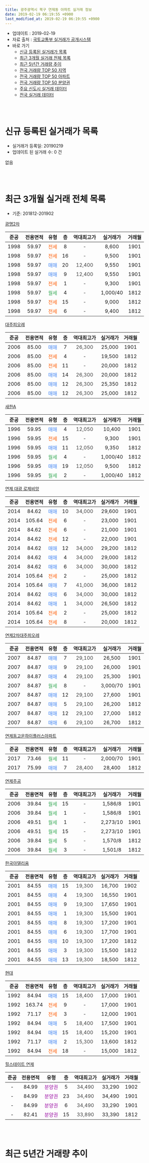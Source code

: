 ```yaml
---
title: 광주광역시 북구 연제동 아파트 실거래 정보
date: 2019-02-19 06:19:55 +0900
last_modified_at: 2019-02-19 06:19:55 +0900
---
```


* 업데이트 : 2019-02-19
* 자료 출처 : [국토교통부 실거래가 공개시스템](http://rt.molit.go.kr)
* 바로 가기
    * [신규 등록된 실거래가 목록](#신규-등록된-실거래가-목록)
    * [최근 3개월 실거래 전체 목록](#최근-3개월-실거래-전체-목록)
    * [최근 5년간 거래량 추이](#최근-5년간-거래량-추이)
    * [전국 거래량 TOP 50 지역](https://ayogom.github.io/apt-trade-info/최근-3개월-전국에서-가장-거래가-많이-발생한-지역)
    * [전국 거래량 TOP 50 아파트](https://ayogom.github.io/apt-trade-info/최근-3개월-전국에서-가장-거래가-많이-발생한-아파트)
    * [전국 거래량 TOP 50 분양권](https://ayogom.github.io/apt-trade-info/최근-3개월-전국에서-가장-거래가-많이-발생한-분양권)
    * [주요 신도시 실거래 데이터](https://ayogom.github.io/apt-trade-info/주요-신도시)
    * [전국 실거래 데이터](https://ayogom.github.io/apt-trade-info/전국)
<br>
 
<br>

# 신규 등록된 실거래가 목록
* 실거래가 등록일: 20190219
* 업데이트 된 실거래 수: 0 건

없음

<br>
 
<br>

# 최근 3개월 실거래 전체 목록
* 기준: 201812-201902


[광명2차](https://search.naver.com/search.naver?query=%EA%B4%91%EC%A3%BC%EA%B4%91%EC%97%AD%EC%8B%9C+%EB%B6%81%EA%B5%AC+%EC%97%B0%EC%A0%9C%EB%8F%99+%EA%B4%91%EB%AA%852%EC%B0%A8)

|준공|전용면적|유형|층|역대최고가|실거래가|거래월|
|:---:|:---:|:---:|:---:|:---:|:---:|:---:|
|1998|59.97|<span style="color:#ff5a00">전세</span>|8|<span style="color:#444444">-</span>|8,600|1901|
|1998|59.97|<span style="color:#ff5a00">전세</span>|16|<span style="color:#444444">-</span>|9,500|1901|
|1998|59.97|<span style="color:#4285f3">매매</span>|20|<span style="color:#444444">12,400</span>|9,550|1901|
|1998|59.97|<span style="color:#4285f3">매매</span>|9|<span style="color:#444444">12,400</span>|9,550|1901|
|1998|59.97|<span style="color:#ff5a00">전세</span>|1|<span style="color:#444444">-</span>|9,300|1901|
|1998|59.97|<span style="color:#34a853">월세</span>|4|<span style="color:#444444">-</span>|1,000/40|1812|
|1998|59.97|<span style="color:#ff5a00">전세</span>|15|<span style="color:#444444">-</span>|9,000|1812|
|1998|59.97|<span style="color:#ff5a00">전세</span>|6|<span style="color:#444444">-</span>|9,400|1812|

[대주피오레](https://search.naver.com/search.naver?query=%EA%B4%91%EC%A3%BC%EA%B4%91%EC%97%AD%EC%8B%9C+%EB%B6%81%EA%B5%AC+%EC%97%B0%EC%A0%9C%EB%8F%99+%EB%8C%80%EC%A3%BC%ED%94%BC%EC%98%A4%EB%A0%88)

|준공|전용면적|유형|층|역대최고가|실거래가|거래월|
|:---:|:---:|:---:|:---:|:---:|:---:|:---:|
|2006|85.00|<span style="color:#4285f3">매매</span>|7|<span style="color:#444444">26,300</span>|25,000|1901|
|2006|85.00|<span style="color:#ff5a00">전세</span>|4|<span style="color:#444444">-</span>|19,500|1812|
|2006|85.00|<span style="color:#ff5a00">전세</span>|11|<span style="color:#444444">-</span>|20,000|1812|
|2006|85.00|<span style="color:#4285f3">매매</span>|14|<span style="color:#444444">26,300</span>|20,000|1812|
|2006|85.00|<span style="color:#4285f3">매매</span>|12|<span style="color:#444444">26,300</span>|25,350|1812|
|2006|85.00|<span style="color:#4285f3">매매</span>|12|<span style="color:#444444">26,300</span>|25,000|1812|

[새한A](https://search.naver.com/search.naver?query=%EA%B4%91%EC%A3%BC%EA%B4%91%EC%97%AD%EC%8B%9C+%EB%B6%81%EA%B5%AC+%EC%97%B0%EC%A0%9C%EB%8F%99+%EC%83%88%ED%95%9CA)

|준공|전용면적|유형|층|역대최고가|실거래가|거래월|
|:---:|:---:|:---:|:---:|:---:|:---:|:---:|
|1996|59.95|<span style="color:#4285f3">매매</span>|4|<span style="color:#444444">12,050</span>|10,400|1901|
|1996|59.95|<span style="color:#ff5a00">전세</span>|15|<span style="color:#444444">-</span>|9,300|1901|
|1996|59.95|<span style="color:#4285f3">매매</span>|11|<span style="color:#444444">12,050</span>|9,350|1812|
|1996|59.95|<span style="color:#34a853">월세</span>|4|<span style="color:#444444">-</span>|1,000/40|1812|
|1996|59.95|<span style="color:#4285f3">매매</span>|19|<span style="color:#444444">12,050</span>|9,500|1812|
|1996|59.95|<span style="color:#34a853">월세</span>|2|<span style="color:#444444">-</span>|1,000/40|1812|

[연제 대광 로제비앙](https://search.naver.com/search.naver?query=%EA%B4%91%EC%A3%BC%EA%B4%91%EC%97%AD%EC%8B%9C+%EB%B6%81%EA%B5%AC+%EC%97%B0%EC%A0%9C%EB%8F%99+%EC%97%B0%EC%A0%9C+%EB%8C%80%EA%B4%91+%EB%A1%9C%EC%A0%9C%EB%B9%84%EC%95%99)

|준공|전용면적|유형|층|역대최고가|실거래가|거래월|
|:---:|:---:|:---:|:---:|:---:|:---:|:---:|
|2014|84.62|<span style="color:#4285f3">매매</span>|10|<span style="color:#444444">34,000</span>|29,600|1901|
|2014|105.64|<span style="color:#ff5a00">전세</span>|6|<span style="color:#444444">-</span>|23,000|1901|
|2014|84.62|<span style="color:#ff5a00">전세</span>|6|<span style="color:#444444">-</span>|21,000|1901|
|2014|84.62|<span style="color:#ff5a00">전세</span>|12|<span style="color:#444444">-</span>|22,000|1901|
|2014|84.62|<span style="color:#4285f3">매매</span>|12|<span style="color:#444444">34,000</span>|29,200|1812|
|2014|84.62|<span style="color:#4285f3">매매</span>|4|<span style="color:#444444">34,000</span>|29,000|1812|
|2014|84.62|<span style="color:#4285f3">매매</span>|6|<span style="color:#444444">34,000</span>|30,000|1812|
|2014|105.64|<span style="color:#ff5a00">전세</span>|2|<span style="color:#444444">-</span>|25,000|1812|
|2014|105.64|<span style="color:#4285f3">매매</span>|7|<span style="color:#444444">41,000</span>|36,000|1812|
|2014|84.62|<span style="color:#4285f3">매매</span>|6|<span style="color:#444444">34,000</span>|30,000|1812|
|2014|84.62|<span style="color:#4285f3">매매</span>|1|<span style="color:#444444">34,000</span>|26,500|1812|
|2014|105.64|<span style="color:#ff5a00">전세</span>|2|<span style="color:#444444">-</span>|25,000|1812|
|2014|105.64|<span style="color:#ff5a00">전세</span>|8|<span style="color:#444444">-</span>|20,000|1812|

[연제2차대주피오레](https://search.naver.com/search.naver?query=%EA%B4%91%EC%A3%BC%EA%B4%91%EC%97%AD%EC%8B%9C+%EB%B6%81%EA%B5%AC+%EC%97%B0%EC%A0%9C%EB%8F%99+%EC%97%B0%EC%A0%9C2%EC%B0%A8%EB%8C%80%EC%A3%BC%ED%94%BC%EC%98%A4%EB%A0%88)

|준공|전용면적|유형|층|역대최고가|실거래가|거래월|
|:---:|:---:|:---:|:---:|:---:|:---:|:---:|
|2007|84.87|<span style="color:#4285f3">매매</span>|7|<span style="color:#444444">29,100</span>|26,500|1901|
|2007|84.87|<span style="color:#4285f3">매매</span>|9|<span style="color:#444444">29,100</span>|26,000|1901|
|2007|84.87|<span style="color:#4285f3">매매</span>|4|<span style="color:#444444">29,100</span>|25,300|1901|
|2007|84.87|<span style="color:#34a853">월세</span>|8|<span style="color:#444444">-</span>|3,000/70|1901|
|2007|84.87|<span style="color:#4285f3">매매</span>|12|<span style="color:#444444">29,100</span>|27,600|1901|
|2007|84.87|<span style="color:#4285f3">매매</span>|5|<span style="color:#444444">29,100</span>|26,200|1812|
|2007|84.87|<span style="color:#4285f3">매매</span>|12|<span style="color:#444444">29,100</span>|27,000|1812|
|2007|84.87|<span style="color:#4285f3">매매</span>|6|<span style="color:#444444">29,100</span>|26,700|1812|


<script async src="//pagead2.googlesyndication.com/pagead/js/adsbygoogle.js"></script>
<!-- 기본 -->
<ins class="adsbygoogle"
     style="display:block"
     data-ad-client="ca-pub-2446590836940007"
     data-ad-slot="1659523306"
     data-ad-format="auto"
     data-full-width-responsive="true"></ins>
<script>
(adsbygoogle = window.adsbygoogle || []).push({});
</script>


[연제동고운하이플러스아파트](https://search.naver.com/search.naver?query=%EA%B4%91%EC%A3%BC%EA%B4%91%EC%97%AD%EC%8B%9C+%EB%B6%81%EA%B5%AC+%EC%97%B0%EC%A0%9C%EB%8F%99+%EC%97%B0%EC%A0%9C%EB%8F%99%EA%B3%A0%EC%9A%B4%ED%95%98%EC%9D%B4%ED%94%8C%EB%9F%AC%EC%8A%A4%EC%95%84%ED%8C%8C%ED%8A%B8)

|준공|전용면적|유형|층|역대최고가|실거래가|거래월|
|:---:|:---:|:---:|:---:|:---:|:---:|:---:|
|2017|73.46|<span style="color:#34a853">월세</span>|11|<span style="color:#444444">-</span>|2,000/70|1901|
|2017|75.99|<span style="color:#4285f3">매매</span>|7|<span style="color:#444444">28,400</span>|28,400|1812|

[연제주공](https://search.naver.com/search.naver?query=%EA%B4%91%EC%A3%BC%EA%B4%91%EC%97%AD%EC%8B%9C+%EB%B6%81%EA%B5%AC+%EC%97%B0%EC%A0%9C%EB%8F%99+%EC%97%B0%EC%A0%9C%EC%A3%BC%EA%B3%B5)

|준공|전용면적|유형|층|역대최고가|실거래가|거래월|
|:---:|:---:|:---:|:---:|:---:|:---:|:---:|
|2006|39.84|<span style="color:#34a853">월세</span>|15|<span style="color:#444444">-</span>|1,586/8|1901|
|2006|39.84|<span style="color:#34a853">월세</span>|1|<span style="color:#444444">-</span>|1,586/8|1901|
|2006|49.51|<span style="color:#34a853">월세</span>|1|<span style="color:#444444">-</span>|2,273/10|1901|
|2006|49.51|<span style="color:#34a853">월세</span>|15|<span style="color:#444444">-</span>|2,273/10|1901|
|2006|39.84|<span style="color:#34a853">월세</span>|5|<span style="color:#444444">-</span>|1,570/8|1812|
|2006|39.84|<span style="color:#34a853">월세</span>|3|<span style="color:#444444">-</span>|1,501/8|1812|

[한국아델리움](https://search.naver.com/search.naver?query=%EA%B4%91%EC%A3%BC%EA%B4%91%EC%97%AD%EC%8B%9C+%EB%B6%81%EA%B5%AC+%EC%97%B0%EC%A0%9C%EB%8F%99+%ED%95%9C%EA%B5%AD%EC%95%84%EB%8D%B8%EB%A6%AC%EC%9B%80)

|준공|전용면적|유형|층|역대최고가|실거래가|거래월|
|:---:|:---:|:---:|:---:|:---:|:---:|:---:|
|2001|84.55|<span style="color:#4285f3">매매</span>|15|<span style="color:#444444">19,300</span>|16,700|1902|
|2001|84.55|<span style="color:#4285f3">매매</span>|4|<span style="color:#444444">19,300</span>|16,550|1901|
|2001|84.55|<span style="color:#4285f3">매매</span>|9|<span style="color:#444444">19,300</span>|17,650|1901|
|2001|84.55|<span style="color:#4285f3">매매</span>|1|<span style="color:#444444">19,300</span>|15,500|1901|
|2001|84.55|<span style="color:#4285f3">매매</span>|8|<span style="color:#444444">19,300</span>|17,200|1901|
|2001|84.55|<span style="color:#4285f3">매매</span>|6|<span style="color:#444444">19,300</span>|17,700|1901|
|2001|84.55|<span style="color:#4285f3">매매</span>|10|<span style="color:#444444">19,300</span>|17,200|1812|
|2001|84.55|<span style="color:#4285f3">매매</span>|3|<span style="color:#444444">19,300</span>|15,500|1812|
|2001|84.55|<span style="color:#4285f3">매매</span>|13|<span style="color:#444444">19,300</span>|18,500|1812|

[현대](https://search.naver.com/search.naver?query=%EA%B4%91%EC%A3%BC%EA%B4%91%EC%97%AD%EC%8B%9C+%EB%B6%81%EA%B5%AC+%EC%97%B0%EC%A0%9C%EB%8F%99+%ED%98%84%EB%8C%80)

|준공|전용면적|유형|층|역대최고가|실거래가|거래월|
|:---:|:---:|:---:|:---:|:---:|:---:|:---:|
|1992|84.94|<span style="color:#4285f3">매매</span>|15|<span style="color:#444444">18,400</span>|17,000|1901|
|1992|163.74|<span style="color:#ff5a00">전세</span>|9|<span style="color:#444444">-</span>|17,000|1901|
|1992|71.17|<span style="color:#ff5a00">전세</span>|3|<span style="color:#444444">-</span>|12,000|1901|
|1992|84.94|<span style="color:#4285f3">매매</span>|5|<span style="color:#444444">18,400</span>|17,500|1901|
|1992|84.94|<span style="color:#4285f3">매매</span>|15|<span style="color:#444444">18,400</span>|15,200|1901|
|1992|71.17|<span style="color:#4285f3">매매</span>|2|<span style="color:#444444">15,300</span>|13,600|1812|
|1992|84.94|<span style="color:#ff5a00">전세</span>|18|<span style="color:#444444">-</span>|15,000|1812|

[힐스테이트 연제](https://search.naver.com/search.naver?query=%EA%B4%91%EC%A3%BC%EA%B4%91%EC%97%AD%EC%8B%9C+%EB%B6%81%EA%B5%AC+%EC%97%B0%EC%A0%9C%EB%8F%99+%ED%9E%90%EC%8A%A4%ED%85%8C%EC%9D%B4%ED%8A%B8+%EC%97%B0%EC%A0%9C)

|준공|전용면적|유형|층|역대최고가|실거래가|거래월|
|:---:|:---:|:---:|:---:|:---:|:---:|:---:|
|-|84.99|<span style="color:#9C11A5">분양권</span>|5|<span style="color:#444444">34,490</span>|33,290|1902|
|-|84.99|<span style="color:#9C11A5">분양권</span>|23|<span style="color:#444444">34,490</span>|34,490|1901|
|-|84.99|<span style="color:#9C11A5">분양권</span>|6|<span style="color:#444444">34,490</span>|33,290|1901|
|-|82.41|<span style="color:#9C11A5">분양권</span>|15|<span style="color:#444444">33,890</span>|33,390|1812|


<br>
 
<br>

# 최근 5년간 거래량 추이


<div style="width:100%;">
    <canvas id="deal_progress" height="200"></canvas>
</div>

<script>
new Chart(document.getElementById("deal_progress"), {
    type: 'line',
    data: {
        labels: ['201402','201403','201404','201405','201406','201407','201408','201409','201410','201411','201412','201501','201502','201503','201504','201505','201506','201507','201508','201509','201510','201511','201512','201601','201602','201603','201604','201605','201606','201607','201608','201609','201610','201611','201612','201701','201702','201703','201704','201705','201706','201707','201708','201709','201710','201711','201712','201801','201802','201803','201804','201805','201806','201807','201808','201809','201810','201811','201812','201901','201902'],
        datasets: [{
            label: '매매',
            pointRadius: 1,
            data: [31, 24, 27, 21, 17, 17, 25, 25, 30, 32, 45, 46, 20, 59, 82, 37, 22, 22, 38, 16, 15, 15, 14, 10, 17, 13, 16, 15, 14, 19, 38, 29, 26, 23, 13, 18, 25, 30, 26, 38, 28, 14, 18, 19, 25, 32, 17, 147, 94, 89, 53, 62, 46, 48, 56, 36, 45, 24, 20, 19, 2],
            borderColor: "rgba(255, 201, 14, 1)",
            backgroundColor: "rgba(255, 201, 14, 0.5)",
            fill: false,
            lineTension: 0
        },{
            label: '전월세',
            pointRadius: 1,
            data: [30, 23, 20, 22, 33, 34, 26, 21, 11, 24, 21, 24, 15, 21, 19, 28, 13, 15, 15, 15, 15, 19, 21, 20, 16, 19, 22, 12, 44, 21, 23, 15, 14, 10, 17, 5, 9, 20, 8, 8, 11, 14, 11, 34, 19, 28, 21, 20, 15, 30, 26, 12, 37, 29, 23, 10, 22, 20, 13, 15, 0],
            borderColor: "rgba(0, 141, 185, 1)",
            backgroundColor: "rgba(0, 141, 185, 0.5)",
            fill: false,
            lineTension: 0
        }
        ]
    },
    options: {
        responsive: true,
        title: {
            display: false
        },
        tooltips: {
            mode: 'index',
            intersect: false
        },
        hover: {
            mode: 'nearest',
            intersect: true
        },
        scales: {
            xAxes: [{
                display: true,
                scaleLabel: {
                    display: true,
                    labelString: '년/월'
                }
            }],
            yAxes: [{
                display: true,
                ticks: {
                    suggestedMin: 0,
                },
                scaleLabel: {
                    display: true,
                    labelString: '실거래 수'
                }
            }]
        }
    }
});

</script>


<br>
 
<br>

